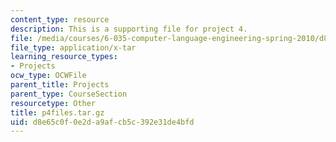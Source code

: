 ```yaml
---
content_type: resource
description: This is a supporting file for project 4.
file: /media/courses/6-035-computer-language-engineering-spring-2010/d8e65c0f0e2da9afcb5c392e31de4bfd_p4files.tar.gz
file_type: application/x-tar
learning_resource_types:
- Projects
ocw_type: OCWFile
parent_title: Projects
parent_type: CourseSection
resourcetype: Other
title: p4files.tar.gz
uid: d8e65c0f-0e2d-a9af-cb5c-392e31de4bfd
---
```

